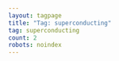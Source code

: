 ```yaml
---
layout: tagpage
title: "Tag: superconducting"
tag: superconducting
count: 2
robots: noindex
---
```

